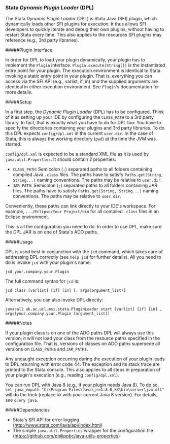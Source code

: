 ### Stata *Dynamic Plugin Loader* (DPL)

The Stata *Dynamic Plugin Loader* (DPL) is Stata Java (SFI) plugin, which dynamically loads other SFI plugins for execution. It thus allows SFI developers to quickly iterate and debug their own plugins, without having to restart Stata every time. This also applies to the resources SFI plugins may reference (e.g., 3rd party libraries).

#####Plugin Interface

In order for DPL to load your plugin dynamically, your plugin has to implement the `Plugin` interface. `Plugin.execute(String[])` is the instantiated entry point for your plugin. The execution environment is identical to Stata invoking a static entry point in your plugin. That is, everything you can access via the SFI API (e.g., varlist, if, in) and the supplied arguments are identical in either execution environment. See `Plugin`'s documentation for more details.

#####Setup

In a first step, the *Dynamic Plugin Loader* (DPL) has to be configured. Think of it as setting up your IDE by configuring the `CLASS_PATH` to a 3rd party library. In fact, that is exactly what you have to do for DPL too: You have to specify the directories containing your plugins and 3rd party libraries. To do this DPL expects `config/dpl.xml` in the current `user.dir`. In the case of Stata, this is always the working directory (`pwd`) at the time the JVM was started.

`config/dpl.xml` is expected to be a standard XML file as it is used by `java.util.Properties`. It should contain 2 properties:
* `CLASS_PATH`: Semicolon (`;`) separated paths to all folders containing compiled Java `.class` files. The paths have to satisfy `Paths.get(String, String...)` naming conventions. The paths may be relative to `user.dir`.
* `JAR_PATH`: Semicolon (`;`) separated paths to all folders containing JAR files. The paths have to satisfy `Paths.get(String, String...)` naming conventions. The paths may be relative to `user.dir`.

Conveniently, these paths can link directly to your IDE's workspace. For example, `.../Eclipse/Your Project/bin` for all compiled `.class` files in an Eclipse environment.

This is all the configuration you need to do. In order to use DPL, make sure the DPL JAR is on one of Stata's ADO paths.

#####Usage

DPL is used best in conjunction with the `jcd` command, which takes care of addressing DPL correctly (see `help jcd` for further details). All you need to do is invoke `jcd` with your plugin's name:

`jcd your.company.your.Plugin`

The full command syntax for `jcd` is:

`jcd class [varlist] [if] [in] [, args(argument_list)]`

Alternatively, you can also invoke DPL directly:

`javacall uk.ac.ucl.msi.stata.PluginLoader start [varlist] [if] [in] , args(your.company.your.Plugin [argument_list])`

#####Notes

If your plugin class is on one of the ADO paths DPL will always use this version; it will not load your class from the resource paths specified in the configuration file. That is, versions of classes on ADO paths supersede all versions on `CLASS_PATH`s and `JAR_PATH`s.

Any uncaught exception occurring during the execution of your plugin leads to DPL returning with error code 44. The exception and its stack trace are printed to the Stata console. This also applies to all steps in preparation of your plugin's execution (e.g., reading `config/dpl.xml`).

You can run DPL with Java 8 (e.g., if your plugin needs Java 8). To do so, `set java_vmpath "C:\Program Files\Java\jre1.8.0_XX\bin\server\jvm.dll"` will do the trick (replace `XX` with your current Java 8 version). For details, see `query java`.

#####Dependencies
* Stata's SFI API for error logging (http://www.stata.com/java/api/index.html)
* The simple `java.util.Properties` wrapper for the configuration file (https://github.com/philippbc/java-utils-properties)
